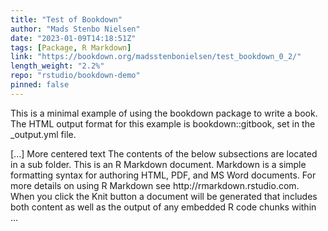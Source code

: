 ```yaml
---
title: "Test of Bookdown"
author: "Mads Stenbo Nielsen"
date: "2023-01-09T14:18:51Z"
tags: [Package, R Markdown]
link: "https://bookdown.org/madsstenbonielsen/test_bookdown_0_2/"
length_weight: "2.2%"
repo: "rstudio/bookdown-demo"
pinned: false
---
```


<p>This is a minimal example of using the bookdown package to write a book. The HTML output format for this example is bookdown::gitbook, set in the _output.yml file.</p> [...] More centered text The contents of the below subsections are located in a sub folder. This is an R Markdown document. Markdown is a simple formatting syntax for authoring HTML, PDF, and MS Word documents. For more details on using R Markdown see http://rmarkdown.rstudio.com. When you click the Knit button a document will be generated that includes both content as well as the output of any embedded R code chunks within ...
